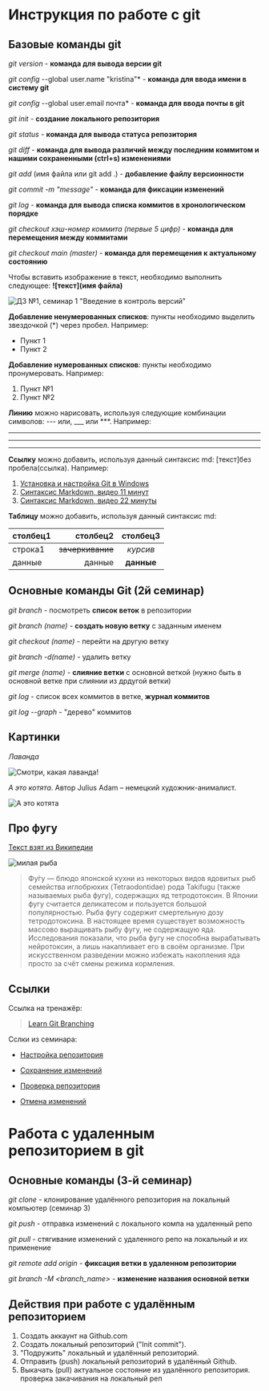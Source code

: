 # Инструкция по работе с git

## Базовые команды git

*git version* - **команда для вывода версии git**

*git config* --global user.name "kristina"* - **команда для ввода имени в систему git**

*git config* --global user.email почта* - **команда для ввода почты в git**

*git init* - **создание локального репозитория**

*git status* - **команда для вывода статуса репозитория**

*git diff* - **команда для вывода различий между последним коммитом и нашими сохраненными (ctrl+s) изменениями**

*git add* (имя файла или git add .) - **добавление файлу версионности**

*git commit -m "message"* - **команда для фиксации изменений**

*git log* - **команда для вывода списка коммитов в хронологическом порядке**

*git checkout хэш-номер коммита (первые 5 цифр)* - **команда для перемещения между коммитами**

*git checkout main (master)* - **команда для перемещения к актуальному состоянию**

Чтобы вставить изображение в текст, необходимо выполнить следующее: **![текст](имя файла)**

![ДЗ №1, семинар 1 "Введение  в контроль версий"](HW1git.png)

**Добавление ненумерованных списков**: пункты необходимо выделить звездочкой (*) через пробел. Например:
* Пункт 1
* Пункт 2

**Добавление нумерованных списков**: пункты необходимо пронумеровать. Например:
1. Пункт №1
2. Пункт №2

**Линию** можно нарисовать, используя следующие комбинации символов: --- или, ___ или ***. Например:

--- 
___
***
**Ссылку** можно добавить, используя данный синтаксис md: [текст]без пробела(ссылка). Например:

1. [Установка и настройка Git в Windows](https://www.youtube.com/watch?v=GsG5roSGha0)
2. [Cинтаксис Markdown, видео 11 минут](https://www.youtube.com/watch?v=syrGPPekLHQ)
3. [Cинтаксис Markdown, видео 22 минуты](https://www.youtube.com/watch?v=jPKi2Addbxw)

**Таблицу** можно добавить, используя данный синтаксис md:

| столбец1 | столбец2        | столбец3   
|:-------- |---------------:| :----------:
|строка1   | ~~зачеркивание~~| *курсив*   
| данные   | данные          | **данные** 

## Основные команды Git (2й семинар)

*git branch* - посмотреть **список веток** в репозитории

*git branch (name)* - **создать новую ветку** с заданным именем

*git checkout (name)* - перейти на другую ветку

*git branch -d(name)* - удалить ветку

*git merge (name)* - **слияние ветки** с основной веткой (нужно быть в основной ветке при слиянии из дрдугой ветки)

*git log* - список всех коммитов в ветке, **журнал коммитов**

*git log --graph* - "дерево" коммитов

## Картинки

*Лаванда*

![Смотри, какая лаванда!](lavender.jpg)

*А это котята*. Автор Julius Adam – немецкий художник-анималист.

![А это котята](cats.png)



## Про фугу
[Текст взят из Википедии](https://ru.wikipedia.org/wiki/%D0%A4%D1%83%D0%B3%D1%83)

![милая рыба](fugu.jpg)
>Фу́гу — блюдо японской кухни из некоторых видов ядовитых рыб семейства иглобрюхих (Tetraodontidae) рода Takifugu (также называемых рыба фугу), содержащих яд тетродотоксин. В Японии фугу считается деликатесом и пользуется большой популярностью.  Рыба фугу содержит смертельную дозу тетродотоксина.  В настоящее время существует возможность массово выращивать рыбу фугу, не содержащую яда. Исследования показали, что рыба фугу не способна вырабатывать нейротоксин, а лишь накапливает его в своём организме.  При искусственном разведении можно избежать накопления яда просто за счёт смены режима кормления. 
## Ссылки

Ссылка на тренажёр:
>[Learn Git Branching](https://learngitbranching.js.org/?locale=ru_RU)

Сслки из семинара:

* [Настройка репозитория](https://www.atlassian.com/ru/git/tutorials/setting-up-a-repository)

* [Сохранение изменений](https://www.atlassian.com/ru/git/tutorials/saving-changes)

* [Проверка репозитория](ttps://www.atlassian.com/ru/git/tutorials/inspecting-a-repository)

* [Отмена изменений](https://www.atlassian.com/ru/git/tutorials/undoing-changes)

# Работа с удаленным репозиторием в git
## Основные команды (3-й семинар)

*git clone* - клонирование удалённого репозитория на локальный компьютер (семинар 3)

*git push* - отправка изменений с локального компа на удаленный репо

*git pull* - стягивание изменений с удаленного репо на локальный и их применение

*git remote add origin* - **фиксация ветки в удаленном репозитории**

*git branch -M <branch_name>* - **изменение названия основной ветки**

## Действия при работе с удалённым репозиторием

1. Создать аккаунт на Github.com
2. Создать локальный репозиторий ("Init commit").
3. "Подружить" локальный и удалённый репозиторий.
4. Отправить (push) локальный репозиторий в удалённый Github.
5. Выкачать (pull) актуальное состояние из удалённого репозитория.
проверка закачивания на локальный реп
